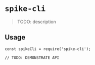 # `spike-cli`

> TODO: description

## Usage

```
const spikeCli = require('spike-cli');

// TODO: DEMONSTRATE API
```
